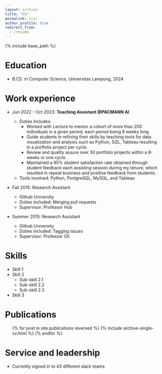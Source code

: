 ```yaml
---
layout: archive
title: "CV"
permalink: /cv/
author_profile: true
redirect_from:
  - /resume
---
```


{% include base_path %}

Education
======
* B.CS. in Computer Science, Universitas Lampung, 2024

Work experience
======
* Jun 2022 - Oct 2023: **Teaching Assistant @PACMANN AI**
  * Duties includes: 
      * Worked with Lecture to mentor a cohort of more than 200 individuals in a given period, each period being 8 weeks long
      * Guide students in refining their skills by teaching tools for data visualization and analysis such as Python, SQL, Tableau resulting in a portfolio project per cycle.
      * Review and quality assure over 30 portfolio projects within a 8-weeks or one cycle.
      * Maintained a 95% student satisfaction rate obtained through student feedback each assisting session during my tenure, which resulted in repeat business and positive feedback from students.
  * Tools involved: Python, PostgreSQL, MySQL, and Tableau

* Fall 2015: Research Assistant
  * Github University
  * Duties included: Merging pull requests
  * Supervisor: Professor Hub

* Summer 2015: Research Assistant
  * Github University
  * Duties included: Tagging issues
  * Supervisor: Professor Git
  
Skills
======
* Skill 1
* Skill 2
  * Sub-skill 2.1
  * Sub-skill 2.2
  * Sub-skill 2.3
* Skill 3

Publications
======
  <ul>{% for post in site.publications reversed %}
    {% include archive-single-cv.html %}
  {% endfor %}</ul>
  
<!-- Talks
======
  <ul>{% for post in site.talks reversed %}
    {% include archive-single-talk-cv.html  %}
  {% endfor %}</ul> -->
  
<!-- Teaching
======
  <ul>{% for post in site.teaching reversed %}
    {% include archive-single-cv.html %}
  {% endfor %}</ul> -->
  
Service and leadership
======
* Currently signed in to 43 different slack teams
